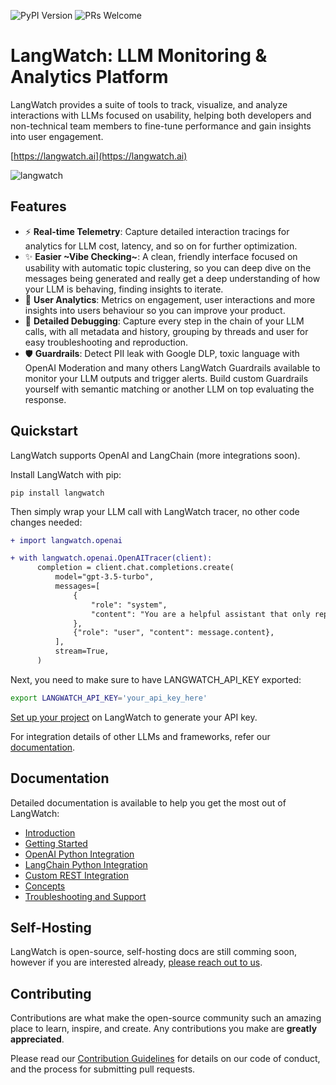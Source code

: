 ![PyPI Version](https://img.shields.io/pypi/v/langwatch.svg)
![PRs Welcome](https://img.shields.io/badge/PRs-welcome-brightgreen.svg)

# LangWatch: LLM Monitoring & Analytics Platform

LangWatch provides a suite of tools to track, visualize, and analyze interactions with LLMs focused on usability, helping both developers and non-technical team members to fine-tune performance and gain insights into user engagement.

[https://langwatch.ai](https://langwatch.ai)

![langwatch](https://github.com/langwatch/langwatch/assets/792201/8689b780-b784-4840-b4ad-690aa6cc347f)

## Features

- ⚡️ **Real-time Telemetry**: Capture detailed interaction tracings for analytics for LLM cost, latency, and so on for further optimization.
- ✨ **Easier \~Vibe Checking\~**: A clean, friendly interface focused on usability with automatic topic clustering, so you can deep dive on the messages being generated and really get a deep understanding of how your LLM is behaving, finding insights to iterate.
- 🚀 **User Analytics**: Metrics on engagement, user interactions and more insights into users behaviour so you can improve your product.
- 🐛 **Detailed Debugging**: Capture every step in the chain of your LLM calls, with all metadata and history, grouping by threads and user for easy troubleshooting and reproduction.
- 🛡️ **Guardrails**: Detect PII leak with Google DLP, toxic language with OpenAI Moderation and many others LangWatch Guardrails available to monitor your LLM outputs and trigger alerts. Build custom Guardrails yourself with semantic matching or another LLM on top evaluating the response.

## Quickstart

LangWatch supports OpenAI and LangChain (more integrations soon).

Install LangWatch with pip:

```shell
pip install langwatch
```

Then simply wrap your LLM call with LangWatch tracer, no other code changes needed:

```diff
+ import langwatch.openai

+ with langwatch.openai.OpenAITracer(client):
      completion = client.chat.completions.create(
          model="gpt-3.5-turbo",
          messages=[
              {
                  "role": "system",
                  "content": "You are a helpful assistant that only reply in short tweet-like responses, using lots of emojis.",
              },
              {"role": "user", "content": message.content},
          ],
          stream=True,
      )
```

Next, you need to make sure to have LANGWATCH_API_KEY exported:

```bash
export LANGWATCH_API_KEY='your_api_key_here'
```

[Set up your project](https://app.langwatch.ai) on LangWatch to generate your API key.

For integration details of other LLMs and frameworks, refer our [documentation](https://docs.langwatch.ai/).

## Documentation

Detailed documentation is available to help you get the most out of LangWatch:

- [Introduction](https://docs.langwatch.ai/docs/intro)
- [Getting Started](https://docs.langwatch.ai/docs/getting-started)
- [OpenAI Python Integration](https://docs.langwatch.ai/docs/integration-guides/open-ai)
- [LangChain Python Integration](https://docs.langwatch.ai/docs/integration-guides/langchain)
- [Custom REST Integration](https://docs.langwatch.ai/docs/integration-guides/custom-rest)
- [Concepts](https://docs.langwatch.ai/docs/concepts)
- [Troubleshooting and Support](https://docs.langwatch.ai/docs/support)

## Self-Hosting

LangWatch is open-source, self-hosting docs are still comming soon, however if you are interested already, [please reach out to us](mailto:rogerio@langwatch.ai).

## Contributing

Contributions are what make the open-source community such an amazing place to learn, inspire, and create. Any contributions you make are **greatly appreciated**.

Please read our [Contribution Guidelines](CONTRIBUTING.md) for details on our code of conduct, and the process for submitting pull requests.
